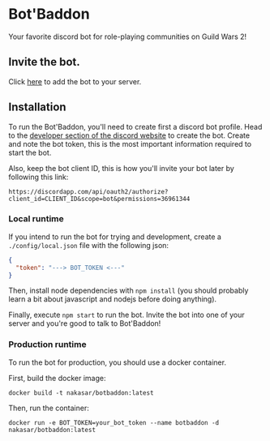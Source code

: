 # Bot'Baddon

Your favorite discord bot for role-playing communities on Guild Wars 2!

## Invite the bot.

Click [here](https://discordapp.com/api/oauth2/authorize?client_id=474598943804620801&scope=bot&permissions=36961344) to add the bot to your server.

## Installation

To run the Bot'Baddon, you'll need to create first a discord bot profile.
Head to the [developer section of the discord website](https://discordapp.com/developers/applications) to create the bot.
Create and note the bot token, this is the most important information required to start the bot.

Also, keep the bot client ID, this is how you'll invite your bot later by following this link:

```
https://discordapp.com/api/oauth2/authorize?client_id=CLIENT_ID&scope=bot&permissions=36961344
```

### Local runtime

If you intend to run the bot for trying and development, create a `./config/local.json` file with the following json:

```json
{
  "token": "---> BOT_TOKEN <---"
}
```

Then, install node dependencies with `npm install` (you should probably learn a bit about javascript and nodejs before doing anything).

Finally, execute `npm start` to run the bot. Invite the bot into one of your server and you're good to talk to Bot'Baddon! 

### Production runtime

To run the bot for production, you should use a docker container.

First, build the docker image:
 
```
docker build -t nakasar/botbaddon:latest
```

Then, run the container:

```
docker run -e BOT_TOKEN=your_bot_token --name botbaddon -d nakasar/botbaddon:latest
```

